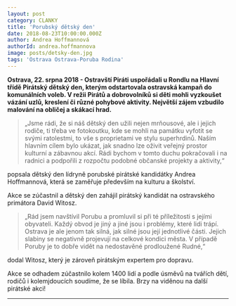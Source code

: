 ```yaml
---
layout: post
category: CLANKY
title: 'Porubský dětský den'
date: 2018-08-23T10:00:00.000Z
author: Andrea Hoffmannová
authorId: andrea.hoffmannova
image: posts/detsky-den.jpg
tags: 'Ostrava Ostrava-Poruba Rodina'
---
```


**Ostrava, 22. srpna 2018 - Ostravští Piráti uspořádali u Rondlu na Hlavní třídě Pirátský dětský den, kterým odstartovala ostravská kampaň do komunálních voleb. V režii Pirátů a dobrovolníků si děti mohli vyzkoušet vázání uzlů, kreslení či různé pohybové aktivity. Největší zájem vzbudilo malování na obličej a skákací hrad.**
 
> „Jsme rádi, že si náš dětský den užili nejen mrňousové, ale i jejich rodiče, ti třeba ve fotokoutku, kde se mohli na památku vyfotit se svými ratolestmi, to vše s proprietami ve stylu superhrdinů. Naším hlavním cílem bylo ukázat, jak snadno lze oživit veřejný prostor kulturní a zábavnou akcí. Rádi bychom v tomto duchu pokračovali i na radnici a podpořili z rozpočtu podobné občanské projekty a aktivity,“

popsala dětský den lídryně porubské pirátské kandidátky Andrea Hoffmannová, která se zaměřuje především na kulturu a školství.
 
Akce se zúčastnil a dětský den zahájil pirátský kandidát na ostravského primátora David Witosz.

> „Rád jsem navštívil Porubu a promluvil si při té příležitosti s jejími obyvateli. Každý obvod je jiný a jiné jsou i problémy, které lidi trápí. Ostrava je ale jenom tak silná, jak silné jsou její jednotlivé části. Jejich slabiny se negativně projevují na celkové kondici města. V případě Poruby je to dobře vidět na nedostavěné prodloužené Rudné,“

dodal Witosz, který je zároveň pirátským expertem pro dopravu.
 
Akce se odhadem zúčastnilo kolem 1400 lidí a podle úsměvů na tvářích dětí, rodičů i kolemjdoucích soudíme, že se líbila. Brzy na viděnou na další pirátské akci!

- - -
